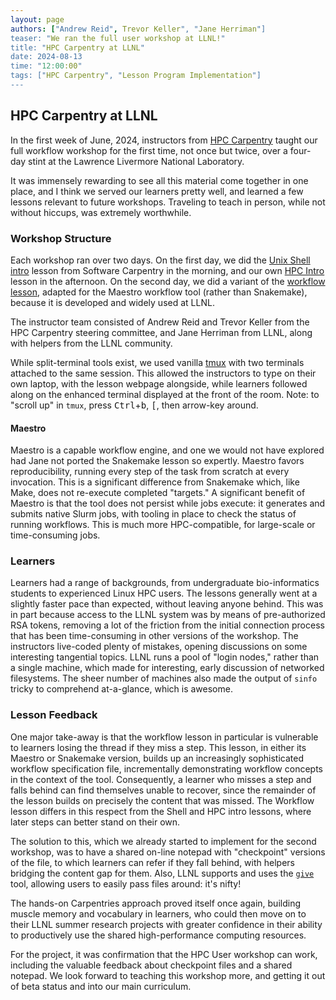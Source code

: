 ```yaml
---
layout: page
authors: ["Andrew Reid", Trevor Keller", "Jane Herriman"]
teaser: "We ran the full user workshop at LLNL!"
title: "HPC Carpentry at LLNL"
date: 2024-08-13
time: "12:00:00"
tags: ["HPC Carpentry", "Lesson Program Implementation"]
---
```


## HPC Carpentry at LLNL

In the first week of June, 2024, instructors from [HPC Carpentry][hpcc]
taught our full workflow workshop for the first time, not once but twice,
over a four-day stint at the Lawrence Livermore National Laboratory.

It was immensely rewarding to see all this material come together in
one place, and I think we served our learners pretty well, and learned
a few lessons relevant to future workshops. Traveling to teach in person,
while not without hiccups, was extremely worthwhile.

### Workshop Structure

Each workshop ran over two days. On the first day, we did the [Unix Shell
intro][shell] lesson from Software Carpentry in the morning, and our own
[HPC Intro][intro] lesson in the afternoon. On the second day, we did a
variant of the [workflow lesson][work], adapted for the Maestro workflow
tool (rather than Snakemake), because it is developed and widely used at LLNL.

The instructor team consisted of Andrew Reid and Trevor Keller from
the HPC Carpentry steering committee, and Jane Herriman from LLNL,
along with helpers from the LLNL community.

While split-terminal tools exist, we used vanilla [tmux][tmux] with two
terminals attached to the same session. This allowed the instructors to type on
their own laptop, with the lesson webpage alongside, while learners followed
along on the enhanced terminal displayed at the front of the room. Note:
to "scroll up" in `tmux`, press <kbd>Ctrl</kbd>+<kbd>b</kbd>, <kbd>[</kbd>,
then arrow-key around.

#### Maestro

Maestro is a capable workflow engine, and one we would not have explored had
Jane not ported the Snakemake lesson so expertly. Maestro favors
reproducibility, running every step of the task from scratch at every
invocation. This is a significant difference from Snakemake which, like Make,
does not re-execute completed "targets." A significant benefit of Maestro is
that the tool does not persist while jobs execute: it generates and submits
native Slurm jobs, with tooling in place to check the status of running
workflows. This is much more HPC-compatible, for large-scale or time-consuming
jobs.

### Learners

Learners had a range of backgrounds, from undergraduate bio-informatics
students to experienced Linux HPC users. The lessons generally went
at a slightly faster pace than expected, without leaving anyone
behind. This was in part because access to the LLNL system was by means
of pre-authorized RSA tokens, removing a lot of the friction from the
initial connection process that has been time-consuming in other versions
of the workshop. The instructors live-coded plenty of mistakes, opening
discussions on some interesting tangential topics. LLNL runs a pool of "login
nodes," rather than a single machine, which made for interesting, early
discussion of networked filesystems. The sheer number of machines also made the
output of `sinfo` tricky to comprehend at-a-glance, which is awesome.

### Lesson Feedback

One major take-away is that the workflow lesson in particular is
vulnerable to learners losing the thread if they miss a step. This lesson,
in either its Maestro or Snakemake version, builds up an increasingly
sophisticated workflow specification file, incrementally demonstrating
workflow concepts in the context of the tool. Consequently, a learner
who misses a step and falls behind can find themselves unable to recover,
since the remainder of the lesson builds on precisely the content that was
missed. The Workflow lesson differs in this respect from the Shell and
HPC intro lessons, where later steps can better stand on their own.

The solution to this, which we already started to implement for the
second workshop, was to have a shared on-line notepad with "checkpoint"
versions of the file, to which learners can refer if they fall behind,
with helpers bridging the content gap for them. Also, LLNL supports and
uses the [`give`][give] tool, allowing users to easily pass files around:
it's nifty!

The hands-on Carpentries approach proved itself once again, building
muscle memory and vocabulary in learners, who could then move on to their
LLNL summer research projects with greater confidence in their ability
to productively use the shared high-performance computing resources.

For the project, it was confirmation that the HPC User workshop can
work, including the valuable feedback about checkpoint files and a
shared notepad.  We look forward to teaching this workshop more, and
getting it out of beta status and into our main curriculum.

<!-- links -->
[give]: https://github.com/hpc/give
[hpcc]: https://hpc-carpentry.org/
[intro]: https://hpc-workshops.github.io/llnl-hpc-intro/
[shell]: https://swcarpentry.github.io/shell-novice
[tmux]: https://github.com/tmux/tmux/wiki
[work]: https://xorjane.github.io/maestro-workflow-lesson/
